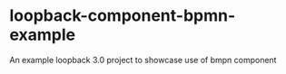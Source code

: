 # loopback-component-bpmn-example
An example loopback 3.0 project to showcase use of bmpn component
